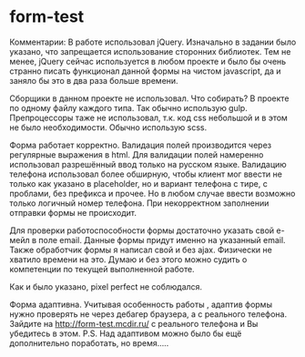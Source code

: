 # form-test
Комментарии:
В работе использовал jQuery. Изначально в задании было указано, что запрещается использование сторонних библиотек. Тем не менее, jQuery сейчас используется в любом проекте и было бы очень странно писать функционал данной формы на чистом javascript, да и заняло бы это в два раза больше времени. 

Сборщики в данном проекте не использовал. Что собирать? В проекте по одному файлу каждого типа.
Так обычно использую gulp. 
Препроцессоры таже не использовал, т.к. код css небольшой и в этом не было необходимости.
Обычно использую scss.

Форма работает корректно. 
Валидация полей производится через регулярные выражения в html. Для валидации полей намеренно использовал разрешённый ввод только на русском языке. Валидацию телефона использовал более обширную, чтобы клиент мог ввести не только как указано в placeholder, но и вариант телефона с тире, с проблами, без префикса и прочее. Но в любом  случае ввести возможно только логичный номер телефона.
При некорректном заполнении отправки формы не происходит.

Для проверки работоспособности формы достаточно указать свой е-мейл в поле email. Данные формы придут именно на указанный email.
Также обработчик формы я написал свой и без ajax. Физически не хватило времени на это. 
Думаю и без этого можно судить о компетенции по текущей выполненной работе. 

Как и было указано, pixel perfect не соблюдался. 

Форма адаптивна. Учитывая особенность работы <meta name="viewport" content="width=device-width, initial-scale=1">, адаптив формы нужно проверять не через дебагер браузера, а с реального телефона. Зайдите на http://form-test.mcdir.ru/ с реального телефона и Вы убедитесь в этом. P.S. Над адаптивом можно было бы ещё дополнительно поработать, но время.....
